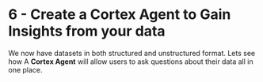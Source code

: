 # 6 - Create a Cortex Agent to Gain Insights from your data

We now have datasets in both structured and unstructured format.  Lets see how A **Cortex Agent** will allow users to ask questions about their data all in one place.